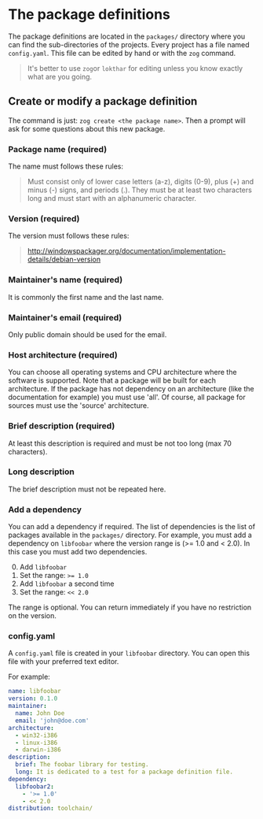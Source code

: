 # The package definitions

The package definitions are located in the `packages/` directory where you can
find the sub-directories of the projects. Every project has a file named
`config.yaml`. This file can be edited by hand or with the `zog` command.

> It's better to use `zog`or `lokthar` for editing unless you know exactly
> what are you going.

## Create or modify a package definition

The command is just: `zog create <the package name>`.
Then a prompt will ask for some questions about this new package.

### Package name (required)

The name must follows these rules:

> Must consist only of lower case letters (a-z), digits (0-9), plus (+)
> and minus (-) signs, and periods (.). They must be at least two
> characters long and must start with an alphanumeric character.

### Version (required)

The version must follows these rules:

> http://windowspackager.org/documentation/implementation-details/debian-version

### Maintainer's name (required)

It is commonly the first name and the last name.

### Maintainer's email (required)

Only public domain should be used for the email.

### Host architecture (required)

You can choose all operating systems and CPU architecture where the software is
supported. Note that a package will be built for each architecture. If the
package has not dependency on an architecture (like the documentation for
example) you must use 'all'. Of course, all package for sources must use the
'source' architecture.

### Brief description (required)

At least this description is required and must be not too long (max 70
characters).

### Long description

The brief description must not be repeated here.

### Add a dependency

You can add a dependency if required. The list of dependencies is the list of
packages available in the `packages/` directory.
For example, you must add a dependency on `libfoobar` where the version range is
(>= 1.0 and < 2.0). In this case you must add two dependencies.

0.  Add `libfoobar`
1.  Set the range: `>= 1.0`
2.  Add `libfoobar` a second time
3.  Set the range: `<< 2.0`

The range is optional. You can return immediately if you have no restriction
on the version.

### config.yaml

A `config.yaml` file is created in your `libfoobar` directory. You can open this
file with your preferred text editor.

For example:

```yaml
name: libfoobar
version: 0.1.0
maintainer:
  name: John Doe
  email: 'john@doe.com'
architecture:
  - win32-i386
  - linux-i386
  - darwin-i386
description:
  brief: The foobar library for testing.
  long: It is dedicated to a test for a package definition file.
dependency:
  libfoobar2:
    - '>= 1.0'
    - << 2.0
distribution: toolchain/
```
